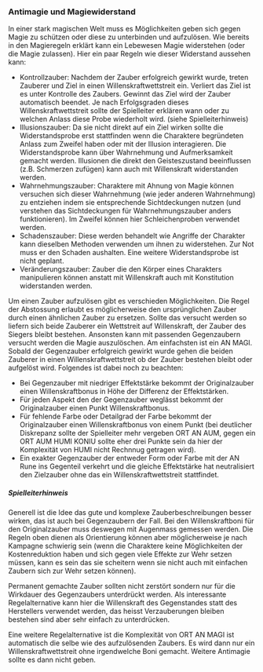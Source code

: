 ### Antimagie und Magiewiderstand

In einer stark magischen Welt muss es Möglichkeiten geben sich gegen Magie zu schützen oder diese zu unterbinden und
aufzulösen. Wie bereits in den Magieregeln erklärt kann ein Lebewesen Magie widerstehen (oder die Magie zulassen).
Hier ein paar Regeln wie dieser Widerstand aussehen kann:

* Kontrollzauber: Nachdem der Zauber erfolgreich gewirkt wurde, treten Zauberer und Ziel in einen Willenskraftwettstreit
ein. Verliert das Ziel ist es unter Kontrolle des Zaubers. Gewinnt das Ziel wird der Zauber automatisch
beendet. Je nach Erfolgsgraden dieses Willenskraftwettstreit sollte der Spielleiter erklären wann oder zu welchen
Anlass diese Probe wiederholt wird. (siehe Spielleiterhinweis)
* Illusionszauber: Da sie nicht direkt auf ein Ziel wirken sollte die Widerstandsprobe erst stattfinden wenn die
Charaktere begründeten Anlass zum Zweifel haben oder mit der Illusion interagieren. Die Widerstandsprobe kann über
Wahrnehmung und Aufmerksamkeit gemacht werden. Illusionen die direkt den Geisteszustand beeinflussen (z.B. Schmerzen
zufügen) kann auch mit Willenskraft widerstanden werden.
* Wahrnehmungszauber: Charaktere mit Ahnung von Magie können versuchen sich dieser Wahrnehmung (wie jeder anderen
Wahrnehmung) zu entziehen indem sie entsprechende Sichtdeckungen nutzen (und verstehen das Sichtdeckungen für
Wahrnehmungszauber anders funktionieren). Im Zweifel können hier Schleichenproben verwendet werden.
* Schadenszauber: Diese werden behandelt wie Angriffe der Charakter kann dieselben Methoden verwenden um ihnen zu
widerstehen. Zur Not muss er den Schaden aushalten. Eine weitere Widerstandsprobe ist nicht geplant.
* Veränderungszauber: Zauber die den Körper eines Charakters manipulieren können anstatt mit Willenskraft auch mit
Konstitution widerstanden werden.

Um einen Zauber aufzulösen gibt es verschieden Möglichkeiten. Die Regel der Abstossung erlaubt es möglicherweise den
ursprünglichen Zauber durch einen ähnlichen Zauber zu ersetzen. Sollte das versucht werden so liefern sich beide
Zauberer ein Wettstreit auf Willenskraft, der Zauber des Siegers bleibt bestehen. Ansonsten kann mit passenden
Gegenzaubern versucht werden die Magie auszulöschen. Am einfachsten ist ein AN MAGI. Sobald der Gegenzauber
erfolgreich gewirkt wurde gehen die beiden Zauberer in einen Willenskraftwettstreit ob der Zauber bestehen bleibt
oder aufgelöst wird. Folgendes ist dabei noch zu beachten:

* Bei Gegenzauber mit niedriger Effektstärke bekommt der Originalzauber einen Willenskraftbonus in Höhe der
Differenz der Effektstärken.
* Für jeden Aspekt den der Gegenzauber weglässt bekommt der Originalzauber einen Punkt Willenskraftbonus.
* Für fehlende Farbe oder Detailgrad der Farbe bekommt der Originalzauber einen Willenskraftbonus von einem Punkt (bei
deutlicher Diskrepanz sollte der Spielleiter mehr vergeben ORT AN AUM, gegen ein ORT AUM HUMI KONIU sollte eher drei
Punkte sein da hier der Komplexität von HUMI nicht Rechnnug getragen wird).
* Ein exakter Gegenzauber der entweder Form oder Farbe mit der AN Rune ins Gegenteil verkehrt und die gleiche
Effektstärke hat neutralisiert den Zielzauber ohne das ein Willenskraftwettstreit stattfindet.

##### Spielleiterhinweis

Generell ist die Idee das gute und komplexe Zauberbeschreibungen besser wirken, das ist auch bei Gegenzaubern der
Fall. Bei den Willenskraftboni für den Originalzauber muss deswegen mit Augenmass gemessen werden. Die Regeln oben
dienen als Orientierung können aber möglicherweise je nach Kampagne schwierig sein (wenn die Charaktere keine
Möglichkeiten der Kostenreduktion haben und sich gegen viele Effekte zur Wehr setzen müssen, kann es sein das sie
scheitern wenn sie nicht auch mit einfachen Zaubern sich zur Wehr setzen können).

Permanent gemachte Zauber sollten nicht zerstört sondern nur für die Wirkdauer des Gegenzaubers unterdrückt werden.
Als interessante Regelalternative kann hier die Willenskraft des Gegenstandes statt des Herstellers verwendet werden,
das heisst Verzauberungen bleiben bestehen sind aber sehr einfach zu unterdrücken.

Eine weitere Regelalternative ist die Komplexität von ORT AN MAGI ist automatisch die selbe wie des aufzulösenden
Zaubers. Es wird dann nur ein Willenskraftwettstreit ohne irgendwelche Boni gemacht. Weitere Antimagie sollte es dann
nicht geben.
